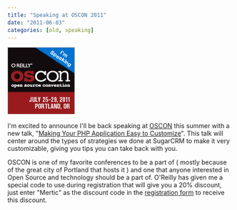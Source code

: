 ```yaml
---
title: "Speaking at OSCON 2011"
date: "2011-06-03"
categories: [old, speaking]
---
```


[![OSCON 2011](/images/oscon2011_speaking_150x150.gif)](http://www.oscon.com)

I'm excited to announce I'll be back speaking at [OSCON](http://www.oscon.com/) this summer with a new talk, "[Making Your PHP Application Easy to Customize](http://www.oscon.com/oscon2011/public/schedule/detail/17936)". This talk will center around the types of strategies we done at SugarCRM to make it very customizable, giving you tips you can take back with you.

OSCON is one of my favorite conferences to be a part of ( mostly because of the great city of Portland that hosts it ) and one that anyone interested in Open Source and technology should be a part of. O'Reilly has given me a special code to use during registration that will give you a 20% discount, just enter "Mertic" as the discount code in the [registration form](https://en.oreilly.com/oscon2011/public/register) to receive this discount.
